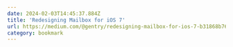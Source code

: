 ```yaml
---
date: 2024-02-03T14:45:37.884Z
title: 'Redesigning Mailbox for iOS 7'
url: https://medium.com/@gentry/redesigning-mailbox-for-ios-7-b31868b76721
category: bookmark
---
```

